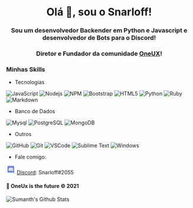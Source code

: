 <h1 align="center">Olá 👋, sou o Snarloff!</h1>
<h3 align="center">Sou um desenvolvedor Backender em Python e Javascript e desenvolvedor de Bots para o Discord! </h3>
<h3 align="center">Diretor e Fundador da comunidade <a href="discord.gg/WfsjPMD">OneUX</a>!</h3>

### Minhas Skills

- Tecnologias

![JavaScript](https://img.shields.io/badge/-JavaScript-%23F7DF1C?style=flat-square&logo=javascript&logoColor=000000&labelColor=%23F7DF1C&color=%23FFCE5A)
![Nodejs](https://img.shields.io/badge/-Nodejs-339933?style=flat-square&logo=Node.js&logoColor=ffffff)
![NPM](https://img.shields.io/badge/-npm-CB3837?style=flat-square&logo=npm)
![Bootstrap](https://img.shields.io/badge/-Bootstrap-563D7C?style=flat-square&logo=Bootstrap)
![HTML5](https://img.shields.io/badge/-HTML5-%23E44D27?style=flat-square&logo=html5&logoColor=ffffff)
![Python](http://img.shields.io/badge/-Python-3776AB?style=flat-square&logo=python&logoColor=ffffff)
![Ruby](http://img.shields.io/badge/-Ruby-D51F06?style=flat-square&logo=ruby&logoColor=ffffff)
![Markdown](https://img.shields.io/badge/-Markdown-000000?style=flat-square&logo=markdown)

- Banco de Dados

![Mysql](https://img.shields.io/badge/-MySQL-FFCA28?style=flat-square&logo=mysql&logoColor=ffffff)
![PostgreSQL](https://img.shields.io/badge/-PostgreSQL-336791?style=flat-square&logo=postgresql&logoColor=white&labelColor=336791)
![MongoDB](https://img.shields.io/badge/-MongoDB-589636?style=flat-square&logo=mongodb&logoColor=white&labelColor=589636)

- Outros

![GitHub](https://img.shields.io/badge/-GitHub-181717?style=flat-square&logo=github)
![Git](https://img.shields.io/badge/-Git-%23F05032?style=flat-square&logo=git&logoColor=%23ffffff)
![VSCode](http://img.shields.io/badge/-VS%20Code-007ACC?style=flat-square&logo=visual-studio-code&logoColor=ffffff)
![Sublime Text](http://img.shields.io/badge/-Sublime%20Text-FF9900?style=flat-square&logo=sublime-text&logoColor=ffffff)
![Windows](http://img.shields.io/badge/-Windows-0078D6?style=flat-square&logo=windows&logoColor=ffffff)

- Fale comigo:

 <a><img height="25" src="https://raw.githubusercontent.com/github/explore/80688e429a7d4ef2fca1e82350fe8e3517d3494d/topics/discord/discord.png"> [Discord](https://discord.gg/WfsjPMD): Snarloff#2055 </a>


#### 🚀 OneUx is the future © 2021

<img align="left" src="https://github-readme-stats.sumanth-talluri.vercel.app/api?username=Snarloff&show_icons=true&title_color=fff&icon_color=79ff97&text_color=efefef&bg_color=24292e" alt="Sumanth's Github Stats" width="60%"><br>
